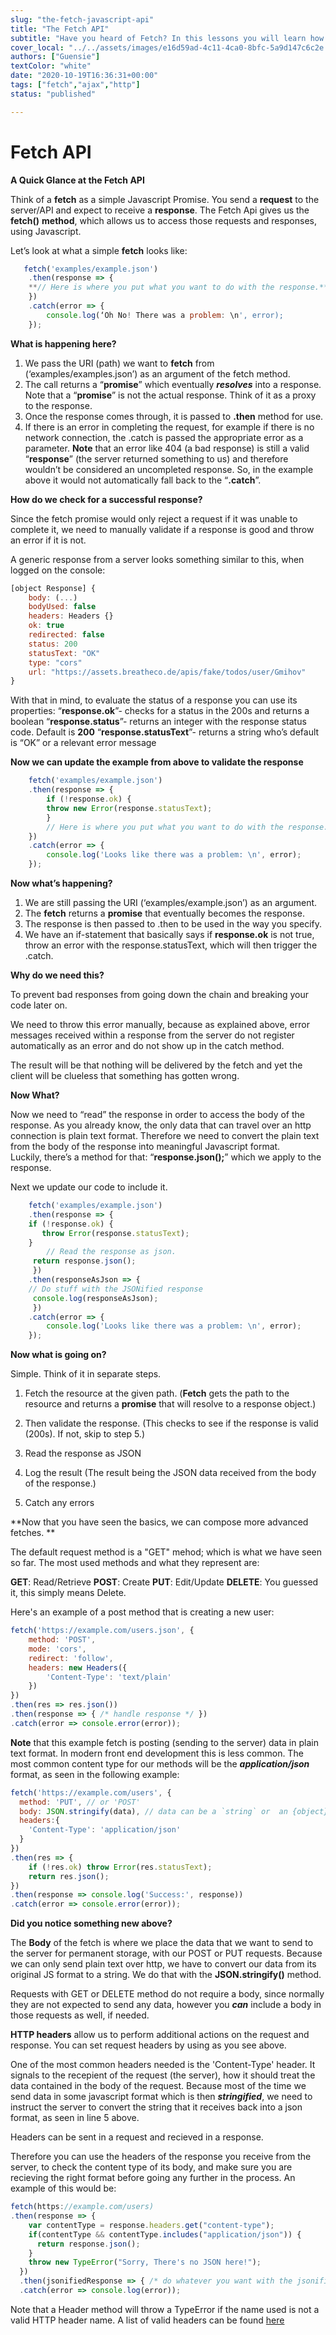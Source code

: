 ```yaml
---
slug: "the-fetch-javascript-api"
title: "The Fetch API"
subtitle: "Have you heard of Fetch? In this lessons you will learn how to request information from APIs and make use of that data with the most used technology for that purpose - the JS Fetch API."
cover_local: "../../assets/images/e16d59ad-4c11-4ca0-8bfc-5a9d147c6c2e.jpeg"
authors: ["Guensie"]
textColor: "white"
date: "2020-10-19T16:36:31+00:00"
tags: ["fetch","ajax","http"]
status: "published"

---
```


# Fetch API
**A Quick Glance at the Fetch API**


Think of a **fetch** as a simple Javascript Promise. You send a **request** to the server/API and expect to receive a **response**. The Fetch Api gives us the **fetch()** **method**, which allows us to access those requests and responses, using Javascript.

Let’s look at what a simple **fetch** looks like:

```javascript
   fetch('examples/example.json')
    .then(response => {
    **// Here is where you put what you want to do with the response.**
    })
    .catch(error => {
	    console.log(‘Oh No! There was a problem: \n', error);
    });
```

**What is happening here?**

 1. We pass the URI (path) we want to **fetch** from (‘examples/examples.json’) as an argument of the fetch method.
 2. The call returns a “**promise**” which eventually ***resolves*** into a response. Note that a “**promise**” is not the actual response. Think of it as a proxy to the response.
 3. Once the response comes through, it is passed to **.then** method for use.
 4. If there is an error in completing the request, for example if there is no network connection, the .catch is passed the appropriate error as a parameter. 
 **Note** that an error like 404 (a bad response) is still a valid “**response**” (the server returned something to us) and therefore wouldn’t be considered an uncompleted response. So, in the example above it would not automatically fall back to the “**.catch**”.

**How do we check for a successful response?**

Since the fetch promise would only reject a request if it was unable to complete it, we need to manually validate if a response is good and throw an error if it is not.

A generic response from a server looks something similar to this, when logged on the console:

```javascript
[object Response] {
	body: (...)
	bodyUsed: false
	headers: Headers {}
	ok: true
	redirected: false
	status: 200
	statusText: "OK"
	type: "cors"
	url: "https://assets.breatheco.de/apis/fake/todos/user/Gmihov"
}	
```
 
With that in mind, to evaluate the status of a response you can use its properties:
“**response.ok**”- checks for a status in the 200s and returns a boolean
“**response.status**”- returns an integer with the response status code. Default is **200**
“**response.statusText**”- returns a string who’s default is “OK” or a relevant error message

**Now we can update the example from above to validate the response**

```javascript
    fetch('examples/example.json')
    .then(response => {
	    if (!response.ok) {
	    throw new Error(response.statusText);
		}
		// Here is where you put what you want to do with the response.
	})
	.catch(error => {
		console.log('Looks like there was a problem: \n', error);
	});
```

**Now what’s happening?**

1) We are still passing the URI (‘examples/example.json’) as an argument.
2) The **fetch** returns a **promise** that eventually becomes the response.
3) The response is then passed to .then to be used in the way you specify.  
4) We have an if-statement that basically says if **response.ok** is not true, throw an error with the response.statusText, which will then trigger the .catch.

**Why do we need this?**

To prevent bad responses from going down the chain and breaking your code later on.

We need to throw this error manually, because as explained above, error messages received within a response from the server do not register    automatically as an error and do not show up in the catch method. 

The result will be that nothing will be delivered by the fetch and yet the client will be clueless that something has gotten wrong.  

**Now What?**

Now we need to “read” the response in order to access the body of the response.
As you already know, the only data that can travel over an http connection is plain text format. Therefore we need to convert the plain text from the body of the response into meaningful Javascript format.  
Luckily, there’s a method for that: “**response.json();**” which we apply to the response.

Next we update our code to include it.

```javascript
    fetch('examples/example.json')
    .then(response => {
	if (!response.ok) {
	   throw Error(response.statusText);
	}
    	// Read the response as json.
	 return response.json();
     })
    .then(responseAsJson => {
    // Do stuff with the JSONified response
	 console.log(responseAsJson);
     })
    .catch(error => {
	    console.log('Looks like there was a problem: \n', error);
    });
```

**Now what is going on?**

Simple. Think of it in separate steps.

1) Fetch the resource at the given path.
(**Fetch** gets the path to the resource and returns a **promise** that will resolve to a response object.)  
  
2) Then validate the response.
(This checks to see if the response is valid (200s). If not, skip to step 5.)

3) Read the response as JSON

4) Log the result
(The result being the JSON data received from the body of the response.)

5) Catch any errors

**Now that you have seen the basics, we can compose more advanced fetches. **

The default request method is a "GET" mehod; which is what we have seen so far. The most used methods and what they represent are: 

**GET**: Read/Retrieve
**POST**: Create
**PUT**: Edit/Update
**DELETE**: You guessed it, this simply means Delete. 

Here's an example of a post method that is creating a new user:

```javascript
fetch('https://example.com/users.json', {
	method: 'POST', 
	mode: 'cors', 
	redirect: 'follow',
	headers: new Headers({
		'Content-Type': 'text/plain'
	})
})
.then(res => res.json())
.then(response => { /* handle response */ })
.catch(error => console.error(error));
``` 

**Note** that this example fetch is posting (sending to the server) data in plain text format. In modern front end development this is less common. The most common content type for our methods will be the ***application/json*** format, as seen in the following example:


```js
fetch('https://example.com/users', {
  method: 'PUT', // or 'POST'
  body: JSON.stringify(data), // data can be a `string` or  an {object} which comes from somewhere further above in our application
  headers:{
    'Content-Type': 'application/json'
  }
})
.then(res => {
	if (!res.ok) throw Error(res.statusText);
	return res.json();
})
.then(response => console.log('Success:', response))
.catch(error => console.error(error));
```

**Did you notice something new above?** 

The **Body** of the fetch is where we place the data that we want to send to the server for permanent storage, with our POST or PUT requests.
Because we can only send plain text over http, we have to convert our data from its original JS format to a string. We do that with the **JSON.stringify()** method.   

Requests with GET or DELETE method do not require a body, since normally they are not expected to send any data, however you ***can*** include a body in those requests as well, if needed. 

**HTTP headers** allow us to perform additional actions on the request and response. You can set request headers by using as you see above.  

One of the most common headers needed is the 'Content-Type' header. It signals to the recepient of the request (the server), how it should treat the data contained in the body of the request. Because most of the time we send data in some javascript format which is then ***stringified***, we need to instruct the server to convert the string that it receives back into a json format, as seen in line 5 above.

Headers can be sent in a request and recieved in a response.

Therefore you can use the headers of the response you receive from the server, to check the content type of its body, and make sure you are recieving the right format before going any further in the process. An example of this would be:

```js
fetch(https://example.com/users)
.then(response => {
    var contentType = response.headers.get("content-type");
    if(contentType && contentType.includes("application/json")) {
      return response.json();
    }
    throw new TypeError("Sorry, There's no JSON here!");
  })
  .then(jsonifiedResponse => { /* do whatever you want with the jsonified response */ })
  .catch(error => console.log(error));
```

Note that a Header method will throw a TypeError if the name used is not a valid HTTP header name. A list of valid headers can be found [here](https://developer.mozilla.org/en-US/docs/Web/HTTP/Headers)


